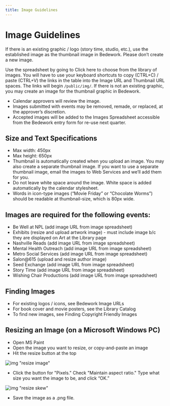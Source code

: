 ```yaml
---
title: Image Guidelines
---
```

# Image Guidelines
If there is an existing graphic / logo (story time, studio, etc.), use the established image as the thumbnail image in Bedework. Please don’t create a new image.

Use the spreadsheet by going to Click here to choose from the library of images. You will have to use your keyboard shortcuts to copy (CTRL+C) / paste (CTRL+V) the links in the table into the Image URL and Thumbnail URL spaces. The links will begin `/public/img/`. If there is not an existing graphic, you may create an image for the thumbnail graphic in Bedework.
- Calendar approvers will review the image.
- Images submitted with events may be removed, remade, or replaced, at the approver’s discretion.
- Accepted images will be added to the Images Spreadsheet accessible from the Bedework entry form for re-use next quarter.

## Size and Text Specifications

- 	Max width: 450px
- 	Max height: 650px
- Thumbnail is automatically created when you upload an image. You may also create a separate thumbnail image. If you want to use a separate thumbnail image, email the images to Web Services and we’ll add them for you.
- Do not leave white space around the image. White space is added automatically by the calendar stylesheet.
-	Words in icon-type images (“Movie Friday” or “Chocolate Worms”) should be readable at thumbnail-size, which is 80px wide.

## Images are required for the following events:

-	Be Well at NPL (add image URL from image spreadsheet)
-	Exhibits (resize and upload artwork image) - must include image b/c they are displayed on Art at the Library page
-	Nashville Reads (add image URL from image spreadsheet)
-	Mental Health Outreach (add image URL from image spreadsheet)
-	Metro Social Services (add image URL from image spreadsheet)
-	Salon@615 (upload and resize author image)
-	Seed Exchange (add image URL from image spreadsheet)
-	Story Time (add image URL from image spreadsheet)
-	Wishing Chair Productions (add image URL from image spreadsheet)

## Finding Images

-	For existing logos / icons, see Bedework Image URLs
-	For book cover and movie posters, see the Library Catalog
-	To find new images, see Finding Copyright Friendly Images

## Resizing an Image (on a Microsoft Windows PC)
-	Open MS Paint
-	Open the image you want to resize, or copy-and-paste an image
-	Hit the resize button at the top

![img "resize image"](../../src/img/paint-resize.jpg)

-	Click the button for "Pixels." Check "Maintain aspect ratio." Type what size you want the image to be, and click “OK.”

![img "resize skew"](../../src/img/paint-resize-skew.jpg)
-	Save the image as a .png file.
